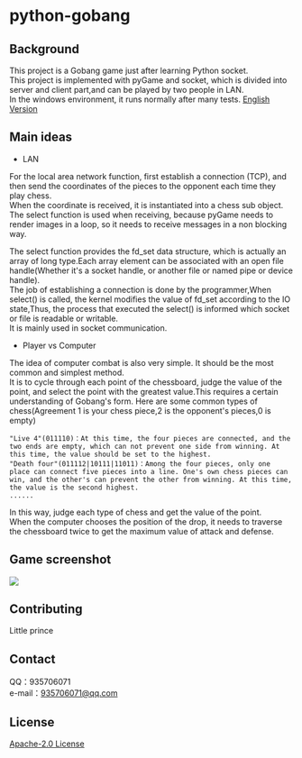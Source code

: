 # python-gobang

## Background  
  This project is a Gobang game just after learning Python socket.  
  This project is implemented with pyGame and socket, which is divided into server and client part,and can be played by two people in LAN.  
  In the windows environment, it runs normally after many tests. 
  [English Version](README.en.md)
      
## Main ideas

- LAN

For the local area network function, first establish a connection (TCP), and then send the coordinates of the pieces to the opponent each time they play chess.  
When the coordinate is received, it is instantiated into a chess sub object.  
The select function is used when receiving, because pyGame needs to render images in a loop, so it needs to receive messages in a non blocking way.

The select function provides the fd_set data structure, which is actually an array of long type.Each array element can be associated with an open file handle(Whether it's a socket handle, or another file or named pipe or device handle).  
The job of establishing a connection is done by the programmer,When select() is called, the kernel modifies the value of fd_set according to the IO state,Thus, the process that executed the select() is informed which socket or file is readable or writable.  
It is mainly used in socket communication.


- Player vs Computer

The idea of computer combat is also very simple. It should be the most common and simplest method.  
It is to cycle through each point of the chessboard, judge the value of the point, and select the point with the greatest value.This requires a certain understanding of Gobang's form. Here are some common types of chess(Agreement 1 is your chess piece,2 is the opponent's pieces,0 is empty)

    "Live 4"(011110)：At this time, the four pieces are connected, and the two ends are empty, which can not prevent one side from winning. At this time, the value should be set to the highest.
    "Death four"(011112|10111|11011)：Among the four pieces, only one place can connect five pieces into a line. One's own chess pieces can win, and the other's can prevent the other from winning. At this time, the value is the second highest.
    ......
In this way, judge each type of chess and get the value of the point.  
When the computer chooses the position of the drop, it needs to traverse the chessboard twice to get the maximum value of attack and defense.


## Game screenshot
![](https://github.com/tctctctctc/python-/raw/master/resouse/a.png)


## Contributing
  Little prince

## Contact 
  QQ：935706071  
  e-mail：935706071@qq.com
  
## License
  [Apache-2.0 License](LICENSE)


